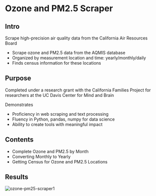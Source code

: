# Ozone and PM2.5 Scraper

## Intro
Scrape high-precision air quality data from the California Air Resources Board
- Scrape ozone and PM2.5 data from the AQMIS database
- Organized by measurement location and time: yearly/monthly/daily
- Finds census information for these locations

## Purpose
Completed under a research grant with the California Families Project for researchers at the UC Davis Center for Mind and Brain

Demonstrates
- Proficiency in web scraping and text processing
- Fluency in Python, pandas, numpy for data science
- Ability to create tools with meaningful impact

## Contents
- Complete Ozone and PM2.5 by Month
- Converting Monthly to Yearly
- Getting Census for Ozone and PM2.5 Locations

## Results
<img src="http://nathanjchan.com/images/ozone-pm25-scraper1.png" alt="ozone-pm25-scraper1"/>
